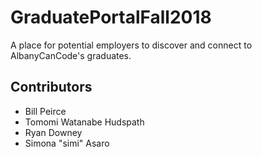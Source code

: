 # GraduatePortalFall2018

A place for potential employers to discover and connect to AlbanyCanCode's graduates.

## Contributors

* Bill Peirce
* Tomomi Watanabe Hudspath
* Ryan Downey
* Simona "simi" Asaro
